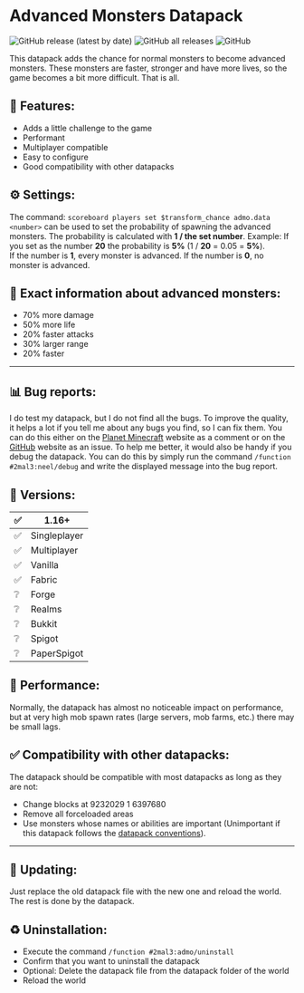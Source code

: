 # Advanced Monsters Datapack
![GitHub release (latest by date)](https://img.shields.io/github/v/release/2mal3/Advanced-Monsters-Datapack?style=flat-square) ![GitHub all releases](https://img.shields.io/github/downloads/2mal3/Advanced-Monsters-Datapack/total?style=flat-square) ![GitHub](https://img.shields.io/github/license/2mal3/Advanced-Monsters-Datapack?style=flat-square)

This datapack adds the chance for normal monsters to become advanced monsters. These monsters are faster, stronger and have more lives, so the game becomes a bit more difficult. That is all.

## 📖 Features:
- Adds a little challenge to the game
- Performant
- Multiplayer compatible
- Easy to configure
- Good compatibility with other datapacks

## ⚙ Settings:
The command: `scoreboard players set $transform_chance admo.data <number>` can be used to set the probability of spawning the advanced monsters. The probability is calculated with **1 / the set number**. Example: If you set as the number **20** the probability is **5%** (1 / **20** = 0.05 = **5%**).                         
If the number is **1**, every monster is advanced. If the number is **0**, no monster is advanced.

## 📝 Exact information about advanced monsters:
- 70% more damage
- 50% more life
- 20% faster attacks
- 30% larger range
- 20% faster

***

## 📊 Bug reports:
I do test my datapack, but I do not find all the bugs. To improve the quality, it helps a lot if you tell me about any bugs you find, so I can fix them. You can do this either on the [Planet Minecraft](https://www.planetminecraft.com/data-pack/advanced-monsters-datapack/) website as a comment or on the [GitHub](https://github.com/2mal3/Advanced-Monsters-Datapack/issues) website as an issue. To help me better, it would also be handy if you debug the datapack. You can do this by simply run the command
`/function #2mal3:neel/debug`
and write the displayed message into the bug report.

## 💾 Versions:
| ✅   | 1.16+        |
| --- | ------------ |
| ✅   | Singleplayer |
| ✅   | Multiplayer  |
| ✅   | Vanilla      |
| ✅   | Fabric       |
| ❔   | Forge        |
| ❔   | Realms       |
| ❔   | Bukkit       |
| ❔   | Spigot       |
| ❔   | PaperSpigot  |

## 🚀 Performance:
Normally, the datapack has almost no noticeable impact on performance, but at very high mob spawn rates (large servers, mob farms, etc.) there may be small lags.

## ✅ Compatibility with other datapacks:
The datapack should be compatible with most datapacks as long as they are not:
- Change blocks at 9232029 1 6397680
- Remove all forceloaded areas
- Use monsters whose names or abilities are important (Unimportant if this datapack follows the [datapack conventions](https://mc-datapacks.github.io/en/)).

***

## 🔄 Updating:
Just replace the old datapack file with the new one and reload the world. The rest is done by the datapack.

## ♻ Uninstallation:
- Execute the command `/function #2mal3:admo/uninstall`
- Confirm that you want to uninstall the datapack
- Optional: Delete the datapack file from the datapack folder of the world
- Reload the world
